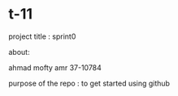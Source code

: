# t-11

project title : sprint0

about: 

ahmad mofty amr 37-10784

purpose of the repo : to get started using github
